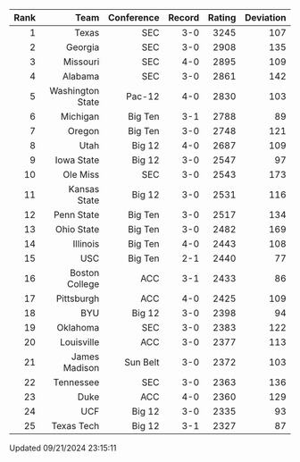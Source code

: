 | Rank  | Team                 | Conference           | Record   | Rating | Deviation |
| ---:  | ---:                 | ---:                 | ---:     | ---:   | ---:      |
| 1     | Texas                | SEC                  | 3-0      | 3245   | 107       |
| 2     | Georgia              | SEC                  | 3-0      | 2908   | 135       |
| 3     | Missouri             | SEC                  | 4-0      | 2895   | 109       |
| 4     | Alabama              | SEC                  | 3-0      | 2861   | 142       |
| 5     | Washington State     | Pac-12               | 4-0      | 2830   | 103       |
| 6     | Michigan             | Big Ten              | 3-1      | 2788   | 89        |
| 7     | Oregon               | Big Ten              | 3-0      | 2748   | 121       |
| 8     | Utah                 | Big 12               | 4-0      | 2687   | 109       |
| 9     | Iowa State           | Big 12               | 3-0      | 2547   | 97        |
| 10    | Ole Miss             | SEC                  | 3-0      | 2543   | 173       |
| 11    | Kansas State         | Big 12               | 3-0      | 2531   | 116       |
| 12    | Penn State           | Big Ten              | 3-0      | 2517   | 134       |
| 13    | Ohio State           | Big Ten              | 3-0      | 2482   | 169       |
| 14    | Illinois             | Big Ten              | 4-0      | 2443   | 108       |
| 15    | USC                  | Big Ten              | 2-1      | 2440   | 77        |
| 16    | Boston College       | ACC                  | 3-1      | 2433   | 86        |
| 17    | Pittsburgh           | ACC                  | 4-0      | 2425   | 109       |
| 18    | BYU                  | Big 12               | 3-0      | 2398   | 94        |
| 19    | Oklahoma             | SEC                  | 3-0      | 2383   | 122       |
| 20    | Louisville           | ACC                  | 3-0      | 2377   | 113       |
| 21    | James Madison        | Sun Belt             | 3-0      | 2372   | 103       |
| 22    | Tennessee            | SEC                  | 3-0      | 2363   | 136       |
| 23    | Duke                 | ACC                  | 4-0      | 2360   | 129       |
| 24    | UCF                  | Big 12               | 3-0      | 2335   | 93        |
| 25    | Texas Tech           | Big 12               | 3-1      | 2327   | 87        |

Updated 09/21/2024 23:15:11
